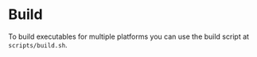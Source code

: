 # Build
To build executables for multiple platforms you can use the build script at `scripts/build.sh`.